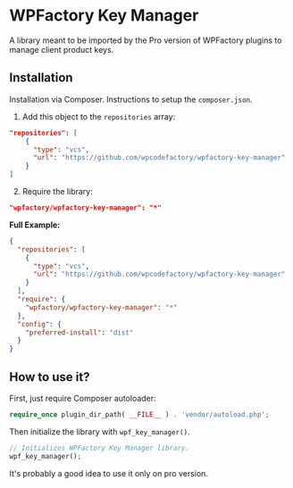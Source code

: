 # WPFactory Key Manager

A library meant to be imported by the Pro version of WPFactory plugins to manage client product keys.

## Installation

Installation via Composer. Instructions to setup the `composer.json`.

1. Add this object to the `repositories` array:

```json
"repositories": [    
    {
      "type": "vcs",
      "url": "https://github.com/wpcodefactory/wpfactory-key-manager"
    }
]
```

2. Require the library:

```json
"wpfactory/wpfactory-key-manager": "*"
```

**Full Example:**

```json
{
  "repositories": [    
    {
      "type": "vcs",
      "url": "https://github.com/wpcodefactory/wpfactory-key-manager"
    }
  ],
  "require": {    
    "wpfactory/wpfactory-key-manager": "*"
  },
  "config": {
    "preferred-install": "dist"
  }
}
```

## How to use it?
First, just require Composer autoloader:
```php
require_once plugin_dir_path( __FILE__ ) . 'vendor/autoload.php';
```

Then initialize the library with `wpf_key_manager()`.

```php
// Initializes WPFactory Key Manager library.
wpf_key_manager();
```

It's probably a good idea to use it only on pro version.

